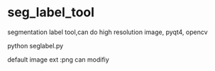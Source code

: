 # seg_label_tool
segmentation label tool,can do high resolution image, pyqt4, opencv

python seglabel.py

default image ext :png  can modifiy
